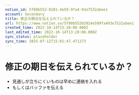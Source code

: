 ```yaml
---
notion_id: 5f80b552-0201-4e59-9fa4-93e7532abee1
account: Secondary
title: 修正の期日を伝えられているか？
url: https://www.notion.so/5f80b55202014e599fa493e7532abee1
created_time: 2022-10-14T13:28:00.000Z
last_edited_time: 2022-10-14T13:28:00.000Z
sync_status: placeholder
sync_time: 2025-07-12T15:01:47.471273
---
```

# 修正の期日を伝えられているか？

- 見通しが立ちにくいものは早めに連絡を入れる
- もしくはバッファを伝える